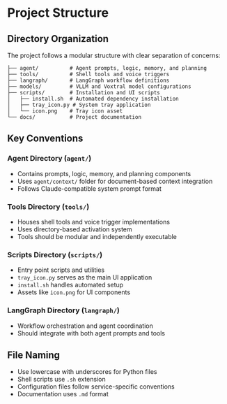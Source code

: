 # Project Structure

## Directory Organization

The project follows a modular structure with clear separation of concerns:

```
├── agent/          # Agent prompts, logic, memory, and planning
├── tools/          # Shell tools and voice triggers
├── langraph/       # LangGraph workflow definitions
├── models/         # VLLM and Voxtral model configurations
├── scripts/        # Installation and UI scripts
│   ├── install.sh  # Automated dependency installation
│   ├── tray_icon.py # System tray application
│   └── icon.png    # Tray icon asset
└── docs/           # Project documentation
```

## Key Conventions

### Agent Directory (`agent/`)
- Contains prompts, logic, memory, and planning components
- Uses `agent/context/` folder for document-based context integration
- Follows Claude-compatible system prompt format

### Tools Directory (`tools/`)
- Houses shell tools and voice trigger implementations
- Uses directory-based activation system
- Tools should be modular and independently executable

### Scripts Directory (`scripts/`)
- Entry point scripts and utilities
- `tray_icon.py` serves as the main UI application
- `install.sh` handles automated setup
- Assets like `icon.png` for UI components

### LangGraph Directory (`langraph/`)
- Workflow orchestration and agent coordination
- Should integrate with both agent prompts and tools

## File Naming
- Use lowercase with underscores for Python files
- Shell scripts use `.sh` extension
- Configuration files follow service-specific conventions
- Documentation uses `.md` format